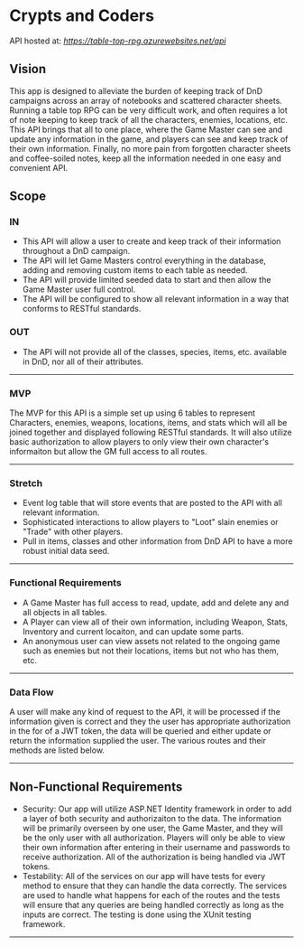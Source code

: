 # Crypts and Coders
API hosted at: *https://table-top-rpg.azurewebsites.net/api*

## Vision
This app is designed to alleviate the burden of keeping track of DnD campaigns across an array of notebooks and scattered character sheets. Running a table top RPG can be very difficult work, and often requires a lot of note keeping to keep track of all the characters, enemies, locations, etc. This API brings that all to one place, where the Game Master can see and update any information in the game, and players can see and keep track of their own information. Finally, no more pain from forgotten character sheets and coffee-soiled notes, keep all the information needed in one easy and convenient API.

## Scope
### IN
- This API will allow a user to create and keep track of their information throughout a DnD campaign.
- The API will let Game Masters control everything in the database, adding and removing custom items to each table as needed. 
- The API will provide limited seeded data to start and then allow the Game Master user full control.
- The API will be configured to show all relevant information in a way that conforms to RESTful standards.

### OUT
- The API will not provide all of the classes, species, items, etc. available in DnD, nor all of their attributes.

---

### MVP
The MVP for this API is a simple set up using 6 tables to represent Characters, enemies, weapons, locations, items, and stats which will all be joined together and displayed following RESTful standards. It will also utilize basic authorization to allow players to only view their own character's informaiton but allow the GM full access to all routes.

---

### Stretch
- Event log table that will store events that are posted to the API with all relevant information.
- Sophisticated interactions to allow players to "Loot" slain enemies or "Trade" with other players.
- Pull in items, classes and other information from DnD API to have a more robust initial data seed.

---

### Functional Requirements
- A Game Master has full access to read, update, add and delete any and all objects in all tables.
- A Player can view all of their own information, including Weapon, Stats, Inventory and current locaiton, and can update some parts.
- An anonymous user can view assets not related to the ongoing game such as enemies but not their locations, items but not who has them, etc.

---

### Data Flow
A user will make any kind of request to the API, it will be processed if the information given is correct and they the user has appropriate authorization in the for of a JWT token, the data will be queried and either update or return the information supplied the user.
The various routes and their methods are listed below.

---

## Non-Functional Requirements 
- Security: Our app will utilize ASP.NET Identity framework in order to add a layer of both security and authorizaiton to the data. The information will be primarily overseen by one user, the Game Master, and they will be the only user with all authorization. Players will only be able to view their own information after entering in their username and passwords to receive authorization. All of the authorization is being handled via JWT tokens.
- Testability: All of the services on our app will have tests for every method to ensure that they can handle the data correctly. The services are used to handle what happens for each of the routes and the tests will ensure that any queries are being handled correctly as long as the inputs are correct. The testing is done using the XUnit testing framework.

---